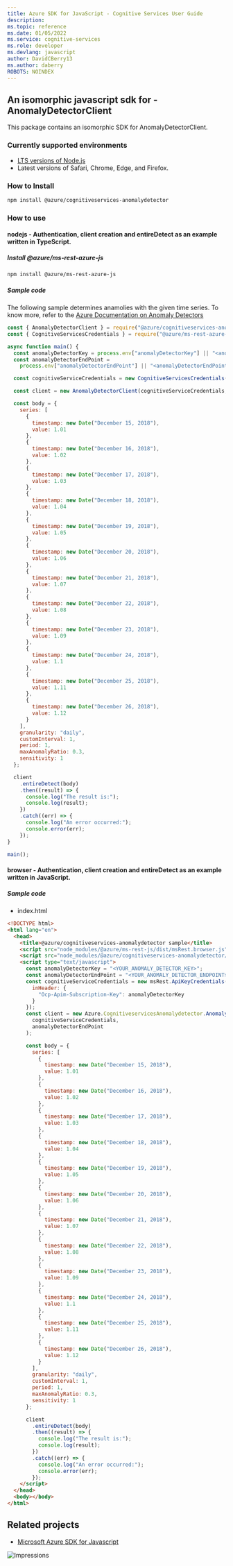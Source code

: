 ```yaml
---
title: Azure SDK for JavaScript - Cognitive Services User Guide
description: 
ms.topic: reference
ms.date: 01/05/2022
ms.service: cognitive-services
ms.role: developer
ms.devlang: javascript
author: DavidCBerry13
ms.author: daberry
ROBOTS: NOINDEX
---
```

## An isomorphic javascript sdk for - AnomalyDetectorClient

This package contains an isomorphic SDK for AnomalyDetectorClient.

### Currently supported environments

- [LTS versions of Node.js](https://nodejs.org/about/releases/)
- Latest versions of Safari, Chrome, Edge, and Firefox.

### How to Install

```bash
npm install @azure/cognitiveservices-anomalydetector
```

### How to use

#### nodejs - Authentication, client creation and entireDetect as an example written in TypeScript.

##### Install @azure/ms-rest-azure-js

```bash
npm install @azure/ms-rest-azure-js
```

##### Sample code
The following sample determines anamolies with the given time series. To know more, refer to the [Azure Documentation on Anomaly Detectors](https://docs.microsoft.com/azure/cognitive-services/anomaly-detector/)

```javascript
const { AnomalyDetectorClient } = require("@azure/cognitiveservices-anomalydetector");
const { CognitiveServicesCredentials } = require("@azure/ms-rest-azure-js");

async function main() {
  const anomalyDetectorKey = process.env["anomalyDetectorKey"] || "<anomalyDetectorKey>";
  const anomalyDetectorEndPoint =
    process.env["anomalyDetectorEndPoint"] || "<anomalyDetectorEndPoint>";

  const cognitiveServiceCredentials = new CognitiveServicesCredentials(anomalyDetectorKey);

  const client = new AnomalyDetectorClient(cognitiveServiceCredentials, anomalyDetectorEndPoint);

  const body = {
    series: [
      {
        timestamp: new Date("December 15, 2018"),
        value: 1.01
      },
      {
        timestamp: new Date("December 16, 2018"),
        value: 1.02
      },
      {
        timestamp: new Date("December 17, 2018"),
        value: 1.03
      },
      {
        timestamp: new Date("December 18, 2018"),
        value: 1.04
      },
      {
        timestamp: new Date("December 19, 2018"),
        value: 1.05
      },
      {
        timestamp: new Date("December 20, 2018"),
        value: 1.06
      },
      {
        timestamp: new Date("December 21, 2018"),
        value: 1.07
      },
      {
        timestamp: new Date("December 22, 2018"),
        value: 1.08
      },
      {
        timestamp: new Date("December 23, 2018"),
        value: 1.09
      },
      {
        timestamp: new Date("December 24, 2018"),
        value: 1.1
      },
      {
        timestamp: new Date("December 25, 2018"),
        value: 1.11
      },
      {
        timestamp: new Date("December 26, 2018"),
        value: 1.12
      }
    ],
    granularity: "daily",
    customInterval: 1,
    period: 1,
    maxAnomalyRatio: 0.3,
    sensitivity: 1
  };

  client
    .entireDetect(body)
    .then((result) => {
      console.log("The result is:");
      console.log(result);
    })
    .catch((err) => {
      console.log("An error occurred:");
      console.error(err);
    });
}

main();
```

#### browser - Authentication, client creation and entireDetect as an example written in JavaScript.

##### Sample code

- index.html

```html
<!DOCTYPE html>
<html lang="en">
  <head>
    <title>@azure/cognitiveservices-anomalydetector sample</title>
    <script src="node_modules/@azure/ms-rest-js/dist/msRest.browser.js"></script>
    <script src="node_modules/@azure/cognitiveservices-anomalydetector/dist/cognitiveservices-anomalydetector.js"></script>
    <script type="text/javascript">
      const anomalyDetectorKey = "<YOUR_ANOMALY_DETECTOR_KEY>";
      const anomalyDetectorEndPoint = "<YOUR_ANOMALY_DETECTOR_ENDPOINT>";
      const cognitiveServiceCredentials = new msRest.ApiKeyCredentials({
        inHeader: {
          "Ocp-Apim-Subscription-Key": anomalyDetectorKey
        }
      });
      const client = new Azure.CognitiveservicesAnomalydetector.AnomalyDetectorClient(
        cognitiveServiceCredentials,
        anomalyDetectorEndPoint
      );

      const body = {
        series: [
          {
            timestamp: new Date("December 15, 2018"),
            value: 1.01
          },
          {
            timestamp: new Date("December 16, 2018"),
            value: 1.02
          },
          {
            timestamp: new Date("December 17, 2018"),
            value: 1.03
          },
          {
            timestamp: new Date("December 18, 2018"),
            value: 1.04
          },
          {
            timestamp: new Date("December 19, 2018"),
            value: 1.05
          },
          {
            timestamp: new Date("December 20, 2018"),
            value: 1.06
          },
          {
            timestamp: new Date("December 21, 2018"),
            value: 1.07
          },
          {
            timestamp: new Date("December 22, 2018"),
            value: 1.08
          },
          {
            timestamp: new Date("December 23, 2018"),
            value: 1.09
          },
          {
            timestamp: new Date("December 24, 2018"),
            value: 1.1
          },
          {
            timestamp: new Date("December 25, 2018"),
            value: 1.11
          },
          {
            timestamp: new Date("December 26, 2018"),
            value: 1.12
          }
        ],
        granularity: "daily",
        customInterval: 1,
        period: 1,
        maxAnomalyRatio: 0.3,
        sensitivity: 1
      };

      client
        .entireDetect(body)
        .then((result) => {
          console.log("The result is:");
          console.log(result);
        })
        .catch((err) => {
          console.log("An error occurred:");
          console.error(err);
        });
    </script>
  </head>
  <body></body>
</html>
```

## Related projects

- [Microsoft Azure SDK for Javascript](https://github.com/Azure/azure-sdk-for-js)

![Impressions](https://azure-sdk-impressions.azurewebsites.net/api/impressions/azure-sdk-for-js%2Fsdk%2Fcognitiveservices%2Fcognitiveservices-anomalydetector%2FREADME.png)
